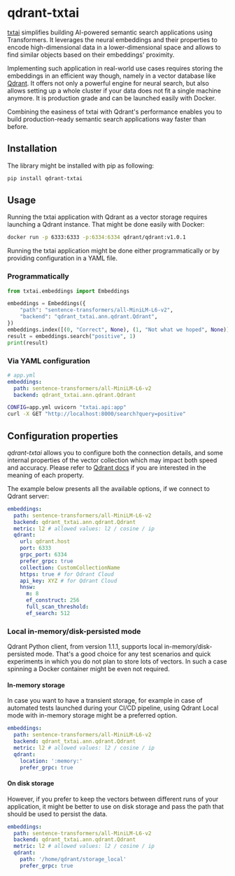 # qdrant-txtai

[txtai](https://github.com/neuml/txtai) simplifies building AI-powered semantic 
search applications using Transformers. It leverages the neural embeddings and
their properties to encode high-dimensional data in a lower-dimensional space 
and allows to find similar objects based on their embeddings' proximity. 

Implementing such application in real-world use cases requires storing the
embeddings in an efficient way though, namely in a vector database like 
[Qdrant](https://qdrant.tech). It offers not only a powerful engine for neural
search, but also allows setting up a whole cluster if your data does not fit
a single machine anymore. It is production grade and can be launched easily
with Docker.

Combining the easiness of txtai with Qdrant's performance enables you to build
production-ready semantic search applications way faster than before.

## Installation

The library might be installed with pip as following:

```bash
pip install qdrant-txtai
```

## Usage

Running the txtai application with Qdrant as a vector storage requires launching
a Qdrant instance. That might be done easily with Docker:

```bash
docker run -p 6333:6333 -p:6334:6334 qdrant/qdrant:v1.0.1
```

Running the txtai application might be done either programmatically or by 
providing configuration in a YAML file.

### Programmatically

```python
from txtai.embeddings import Embeddings

embeddings = Embeddings({
    "path": "sentence-transformers/all-MiniLM-L6-v2",
    "backend": "qdrant_txtai.ann.qdrant.Qdrant",
})
embeddings.index([(0, "Correct", None), (1, "Not what we hoped", None)])
result = embeddings.search("positive", 1)
print(result)
```

### Via YAML configuration

```yaml
# app.yml
embeddings:
  path: sentence-transformers/all-MiniLM-L6-v2
  backend: qdrant_txtai.ann.qdrant.Qdrant
```

```bash
CONFIG=app.yml uvicorn "txtai.api:app"
curl -X GET "http://localhost:8000/search?query=positive"
```

## Configuration properties

*qdrant-txtai* allows you to configure both the connection details, and some 
internal properties of the vector collection which may impact both speed and
accuracy. Please refer to [Qdrant docs](https://qdrant.github.io/qdrant/redoc/index.html#tag/collections/operation/create_collection)
if you are interested in the meaning of each property.

The example below presents all the available options, if we connect to Qdrant server:

```yaml
embeddings:
  path: sentence-transformers/all-MiniLM-L6-v2
  backend: qdrant_txtai.ann.qdrant.Qdrant
  metric: l2 # allowed values: l2 / cosine / ip
  qdrant:
    url: qdrant.host
    port: 6333
    grpc_port: 6334
    prefer_grpc: true
    collection: CustomCollectionName
    https: true # for Qdrant Cloud
    api_key: XYZ # for Qdrant Cloud
    hnsw:
      m: 8
      ef_construct: 256
      full_scan_threshold:
      ef_search: 512
```

### Local in-memory/disk-persisted mode

Qdrant Python client, from version 1.1.1, supports local in-memory/disk-persisted mode. 
That's a good choice for any test scenarios and quick experiments in which you do not 
plan to store lots of vectors. In such a case spinning a Docker container might be even 
not required.

#### In-memory storage

In case you want to have a transient storage, for example in case of automated tests 
launched during your CI/CD pipeline, using Qdrant Local mode with in-memory storage 
might be a preferred option.

```yaml
embeddings:
  path: sentence-transformers/all-MiniLM-L6-v2
  backend: qdrant_txtai.ann.qdrant.Qdrant
  metric: l2 # allowed values: l2 / cosine / ip
  qdrant:
    location: ':memory:'
    prefer_grpc: true
```

#### On disk storage

However, if you prefer to keep the vectors between different runs of your application, 
it might be better to use on disk storage and pass the path that should be used to 
persist the data.

```yaml
embeddings:
  path: sentence-transformers/all-MiniLM-L6-v2
  backend: qdrant_txtai.ann.qdrant.Qdrant
  metric: l2 # allowed values: l2 / cosine / ip
  qdrant:
    path: '/home/qdrant/storage_local'
    prefer_grpc: true
```
